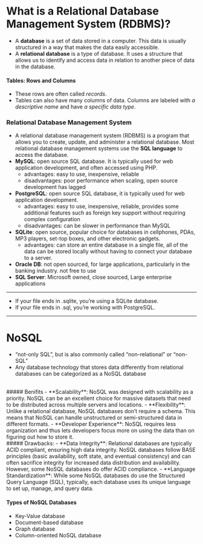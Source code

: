 # What is a Relational Database Management System (RDBMS)?
- A **database** is a set of data stored in a computer. This data is usually structured in a way that makes the data easily accessible.
- A **relational database** is a type of database. It uses a structure that allows us to identify and access data in relation to another piece of data in the database.

#### Tables: Rows and Columns
- These rows are often called *records*.
- Tables can also have many columns of data. Columns are labeled with *a descriptive name* and have *a specific data type*.

### Relational Database Management System
- A relational database management system (RDBMS) is a program that allows you to create, update, and administer a relational database. Most relational database management systems use the **SQL language** to access the database.
- **MySQL**: open source SQL database. It is typically used for web application development, and often accessed using PHP.
  - advantages: easy to use, inexpensive, reliable
  - disadvantages: poor performance when scaling, open source development has lagged
- **PostgreSQL**: open source SQL database, it is typically used for web application development.
  - advantages: easy to use, inexpensive, reliable, provides some additional features such as foreign key support without requiring complex configuration
  - disadvantages: can be slower in performance than MySQL
- **SQLite**: open source, popular choice for databases in cellphones, PDAs, MP3 players, set-top boxes, and other electronic gadgets.
  - advantages: can store an entire database in a single file, all of the data can be stored locally without having to connect your database to a server.
- **Oracle DB**: not open sourced,  for large applications, particularly in the banking industry. not free to use
- **SQL Server**: Microsoft owned, close sourced, Large enterprise applications

---
-  If your file ends in .sqlite, you’re using a SQLite database.
-  If your file ends in .sql, you’re working with PostgreSQL.

---
# NoSQL
- “not-only SQL”, but is also commonly called “non-relational” or “non-SQL”
- Any database technology that stores data differently from relational databases can be categorized as a NoSQL database
<br>
##### Benifits
- **Scalability**: NoSQL was designed with scalability as a priority. NoSQL can be an excellent choice for massive datasets that need to be distributed across multiple servers and locations.
- **Flexibility**: Unlike a relational database, NoSQL databases don’t require a schema. This means that NoSQL can handle unstructured or semi-structured data in different formats.
- **Developer Experience**: NoSQL requires less organization and thus lets developers focus more on using the data than on figuring out how to store it.
<br>
##### Drawbacks:
- **Data Integrity**: Relational databases are typically ACID compliant, ensuring high data integrity. NoSQL databases follow BASE principles (basic availability, soft state, and eventual consistency) and can often sacrifice integrity for increased data distribution and availability. However, some NoSQL databases do offer ACID compliance.
- **Language Standardization**: While some NoSQL databases do use the Structured Query Language (SQL), typically, each database uses its unique language to set up, manage, and query data.

#### Types of NoSQL Databases
- Key-Value database
- Document-based database
- Graph database
- Column-oriented NoSQL database
